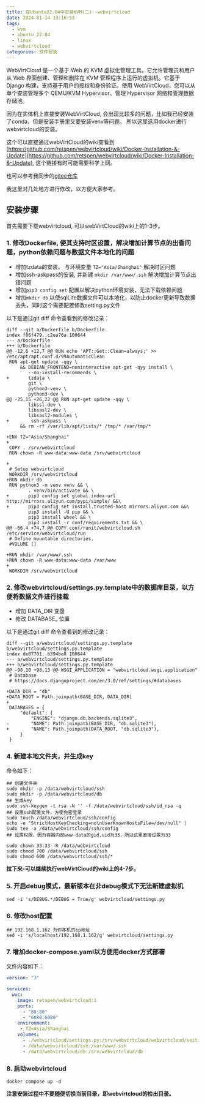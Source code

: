 ```yaml
---
title: 在Ubuntu22.04中安装KVM(二)--webvirtcloud
date: 2024-01-14 13:16:53
tags:
  - kvm
  - ubuntu 22.04
  - linux
  - webvirtcloud
categories: 软件安装
---
```

WebVirtCloud 是一个基于 Web 的 KVM 虚拟化管理工具。它允许管理员和用户从 Web 界面创建、管理和删除在 KVM 管理程序上运行的虚拟机。它基于 Django 构建，支持基于用户的授权和身份验证。使用 WebVirtCloud，您可以从单个安装管理多个  QEMU/KVM Hypervisor、管理 Hypervisor 网络和管理数据存储池。

因为在实体机上直接安装WebVirtCloud, 会出现比较多的问题，比如我已经安装了conda，但是安装手册里又要安装venv等问题。 所以这里选用docker进行webvirtcloud的安装。

这个可以直接通过webVirtCloud的wiki查看到[https://github.com/retspen/webvirtcloud/wiki/Docker-Installation-&-Update](https://github.com/retspen/webvirtcloud/wiki/Docker-Installation-&-Update), 这个链接有时可能需要科学上网。

也可以参考我同步的[gitee仓库](https://gitee.com/kalina/webvirtcloud/wikis/Docker-Installation-&-Update)

我这里对几处地方进行修改，以方便大家参考。

## 安装步骤

首先需要下载webvirtcloud, 可以webVirtCloud的wiki上的1-3步。

### 1. 修改Dockerfile, 使其支持时区设置，解决增加计算节点的出昏问题，python依赖问题与数据文件本地化的问题

* 增加tzdata的安装， 与环境变量 ```TZ="Asia/Shanghai"``` 解决时区问题
* 增加ssh-askpass的安装, 并新建 ```mkdir /var/www/.ssh``` 解决增加计算节点出错问题
* 增加```pip3 config set``` 配置以解决python环境安装，无法下载依赖问题
* 增加```mkdir db``` 以使sqlLite数据文件可以本地化，以防止docker更新导致数据丢失，同时这个需要配置修改setting.py文件

以下是通过git diff 命令查看到的修改记录：

```shell
diff --git a/Dockerfile b/Dockerfile
index f86f479..c2ea76a 100644
--- a/Dockerfile
+++ b/Dockerfile
@@ -12,6 +12,7 @@ RUN echo 'APT::Get::Clean=always;' >> /etc/apt/apt.conf.d/99AutomaticClean
 RUN apt-get update -qqy \
     && DEBIAN_FRONTEND=noninteractive apt-get -qyy install \
        --no-install-recommends \
+       tzdata \
        git \
        python3-venv \
        python3-dev \
@@ -25,15 +26,22 @@ RUN apt-get update -qqy \
        libssl-dev \
        libsasl2-dev \
        libsasl2-modules \
+        ssh-askpass \
     && rm -rf /var/lib/apt/lists/* /tmp/* /var/tmp/*

+ENV TZ="Asia/Shanghai"
+
 COPY . /srv/webvirtcloud
 RUN chown -R www-data:www-data /srv/webvirtcloud

+
 # Setup webvirtcloud
 WORKDIR /srv/webvirtcloud
+RUN mkdir db
 RUN python3 -m venv venv && \
        . venv/bin/activate && \
+       pip3 config set global.index-url http://mirrors.aliyun.com/pypi/simple/ &&\
+       pip3 config set install.trusted-host mirrors.aliyun.com &&\
        pip3 install -U pip && \
        pip3 install wheel && \
        pip3 install -r conf/requirements.txt && \
@@ -66,4 +74,7 @@ COPY conf/runit/webvirtcloud.sh               /etc/service/webvirtcloud/run
 # Define mountable directories.
 #VOLUME []

+RUN mkdir /var/www/.ssh
+RUN chown -R www-data:www-data /var/www
+
 WORKDIR /srv/webvirtcloud
 ```

### 2. 修改webvirtcloud/settings.py.template中的数据库目录，以方便将数据文件进行挂载

* 增加 DATA_DIR 变量
* 修改 DATABASE_ 位置

以下是通过git diff 命令查看到的修改记录：

```shell
diff --git a/webvirtcloud/settings.py.template b/webvirtcloud/settings.py.template
index de07701..b394be8 100644
--- a/webvirtcloud/settings.py.template
+++ b/webvirtcloud/settings.py.template
@@ -98,10 +98,13 @@ WSGI_APPLICATION = "webvirtcloud.wsgi.application"
 # Database
 # https://docs.djangoproject.com/en/3.0/ref/settings/#databases

+DATA_DIR = "db"
+DATA_ROOT = Path.joinpath(BASE_DIR, DATA_DIR)
+
 DATABASES = {
     "default": {
         "ENGINE": "django.db.backends.sqlite3",
-        "NAME": Path.joinpath(BASE_DIR, "db.sqlite3"),
+        "NAME": Path.joinpath(DATA_ROOT, "db.sqlite3"),
     }
 }
```

### 4. 新建本地文件夹，并生成key

命令如下：

```shell
## 创建文件夹
sudo mkdir -p /data/webvirtcloud/ssh
sudo mkdir -p /data/webvirtcloud/db
## 生成key
sudo ssh-keygen -t rsa -N '' -f /data/webvirtcloud/ssh/id_rsa -q
## 设置ssh配置文件，方便免密登录
sudo touch /data/webvirtcloud/ssh/config
echo -e "StrictHostKeyChecking=no\nUserKnownHostsFile=/dev/null" | sudo tee -a /data/webvirtcloud/ssh/config
## 设置权限，因为容器内部www-data的gid,uid为33，所以这里直接设置为33

sudo chown 33:33 -R /data/webvirtcloud
sudo chmod 700 /data/webvirtcloud/ssh
sudo chmod 600 /data/webvirtcloud/ssh/*
```

**拉下来-可以继续执行webVirtCloud的wiki上的4-7步。**

### 5. 开启debug模式，最新版本在非debug模式下无法新建虚拟机

```shell
sed -i 's/DEBUG.*/DEBUG = True/g' webvirtcloud/settings.py
```

### 6. 修改host配置

```shell
## 192.168.1.162 为你本机的ip地址
sed -i 's/localhost/192.168.1.162/g' webvirtcloud/settings.py
```

### 7. 增加docker-compose.yaml以方便用docker方式部署

文件内容如下：

```yaml
version: "3"

services:
  wvc:
    image: retspen/webvirtcloud:1
    ports:
      - "80:80"
      - "6080:6080"
    environment:
     - TZ=Asia/Shanghai
    volumes:
      - ./webvirtcloud/settings.py:/srv/webvirtcloud/webvirtcloud/settings.py
      - /data/webvirtcloud/ssh:/var/www/.ssh
      - /data/webvirtcloud/db:/srv/webvirtcloud/db
```

### 8. 启动webvirtcloud

```shell
docker compose up -d
```

**注意安装过程中不要随便切换当前目录，即webvirtcloud的检出目录。**
